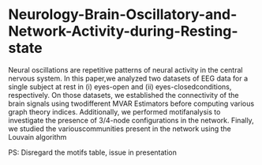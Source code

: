 # Neurology-Brain-Oscillatory-and-Network-Activity-during-Resting-state
Neural oscillations are repetitive patterns of neural activity in the central nervous system. In this paper,we  analyzed  two  datasets  of  EEG  data  for  a  single  subject  at  rest  in  (i)  eyes-open  and  (ii)  eyes-closedconditions, respectively. On those datasets, we established the connectivity of the brain signals using twodifferent MVAR Estimators before computing various graph theory indices. Additionally, we performed motifanalysis to investigate the presence of 3/4-node configurations in the network. Finally, we studied the variouscommunities present in the network using the Louvain algorithm

PS: Disregard the motifs table, issue in presentation
